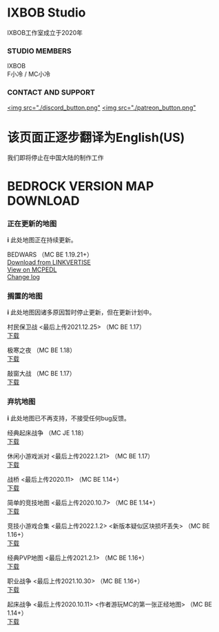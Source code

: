 # IXBOB Studio

IXBOB工作室成立于2020年

### STUDIO MEMBERS

IXBOB
<br/>F小冷 / MC小冷

### CONTACT AND SUPPORT

<a href="https://discord.gg/RascQTuaRn"><img src="./discord_button.png"</a>
<a href="https://www.patreon.com/bedwars_created_by_IXBOB"><img src="./patreon_button.png"</a>

# 该页面正逐步翻译为English(US)

我们即将停止在中国大陆的制作工作

# BEDROCK VERSION MAP DOWNLOAD

### 正在更新的地图
𝐢 此处地图正在持续更新。

BEDWARS （MC BE 1.19.21+）
<br/><a href="https://link-hub.net/485048/bed-wars-v120-by-ixbob" target="_blank">Download from LINKVERTISE</a>
<br/><a href="https://mcpedl.com/bed-wars-created-by-ixbob/">View on MCPEDL</a>
<br/><a href="http://ixbob.github.io/changelog/map1.html" target="_blank">Change log</a>
<br/>

### 搁置的地图
𝐢 此处地图因诸多原因暂时停止更新，但在更新计划中。

村民保卫战 <最后上传2021.12.25> （MC BE 1.17）
<br/><a href="http://ixbob.github.io/download/download4.html" target="_blank">下载</a>
<br/>

极寒之夜 （MC BE 1.18）
<br/><a href="http://ixbob.github.io/download/download6.html" target="_blank">下载</a>
<br/>

敲窗大战 （MC BE 1.17）
<br/><a href="http://ixbob.github.io/download/download2.html" target="_blank">下载</a>
<br/>

### 弃坑地图
𝐢 此处地图已不再支持，不接受任何bug反馈。

经典起床战争 （MC JE 1.18）
<br/><a href="https://github.com/IXBOB/IXBOB.github.io/releases/tag/%E7%BB%8F%E5%85%B8%E8%B5%B7%E5%BA%8A%E6%88%98%E4%BA%89(java)-alpha0.1" target="_blank">下载</a>
<br/>

休闲小游戏派对 <最后上传2022.1.21> （MC BE 1.17）
<br/><a href="http://ixbob.github.io/download/download3.html" target="_blank">下载</a>
<br/>

战桥 <最后上传2020.11> （MC BE 1.14+）
<br/><a href="http://ixbob.github.io/download/download5.html" target="_blank">下载</a>
<br/>

简单的竞技地图 <最后上传2020.10.7> （MC BE 1.14+）
<br/><a href="http://ixbob.github.io/download/download7.html" target="_blank">下载</a>
<br/>

竞技小游戏合集 <最后上传2022.1.2> <新版本疑似区块损坏丢失> （MC BE 1.16+）
<br/><a href="http://ixbob.github.io/download/download8.html" target="_blank">下载</a>
<br/>

经典PVP地图 <最后上传2021.2.1> （MC BE 1.16+）
<br/><a href="http://ixbob.github.io/download/download9.html" target="_blank">下载</a>
<br/>

职业战争 <最后上传2021.10.30> （MC BE 1.16+）
<br/><a href="http://ixbob.github.io/download/download10.html" target="_blank">下载</a>
<br/>

起床战争 <最后上传2020.10.11> <作者游玩MC的第一张正经地图> （MC BE 1.14+）
<br/><a href="http://ixbob.github.io/download/download11.html" target="_blank">下载</a>
<br/>
